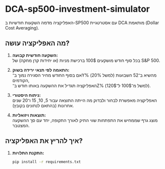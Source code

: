 # DCA-sp500-investment-simulator

האפליקציה מדמה השקעות חודשיות ב-SP500 עם אסטרטגיית DCA מותאמת (Dollar Cost Averaging).

## מה האפליקציה עושה?

1. **השקעה חודשית קבועה:**  
   בכל סוף חודש מושקעים 100$ ברכישת מניות (או יחידות קרן מחקה) של S&P 500.

2. **התאמה לפי תנאי ירידה בשוק:**  
   אם בסוף החודש מחיר הסגירה נמוך ב־Y% (למשל 20%) מהשיא ב־52 השבועות הקודמים,  
   האפליקציה תגדיל את ההשקעה באותו חודש ב־Z% (למשל מ־100$ ל־120$).

3. **ניתוח היסטורי:**  
   האפליקציה מאפשרת לבחור ולבדוק מה הייתה התוצאה עבור 5, 10, 15 ו־20 שנים אחרונות (בהתאם לנתונים בקובץ).

4. **תוצאות ויזואליות:**  
   מוצג גרף שממחיש את התפתחות שווי התיק לאורך התקופה, יחד עם סך ההשקעה המצטבר.

## איך להריץ את האפליקציה?

1. **התקנת התלויות:**
   ```bash
   pip install -r requirements.txt
